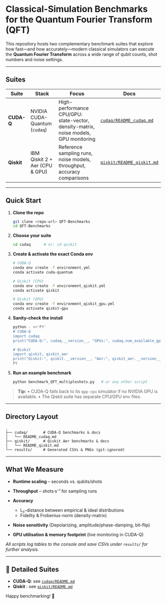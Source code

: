 # Classical-Simulation Benchmarks for the Quantum Fourier Transform (QFT)

This repository hosts two complementary benchmark suites that explore how fast—and how accurately—modern classical simulators can execute the **Quantum Fourier Transform** across a wide range of qubit counts, shot numbers and noise settings.

---

## Suites

| Suite       | Stack                             | Focus                                                                                 | Docs                              |
|-------------|-----------------------------------|---------------------------------------------------------------------------------------|-----------------------------------|
| **CUDA-Q**  | NVIDIA CUDA-Quantum (`cudaq`)     | High-performance CPU/GPU: state-vector, density-matrix, noise models, GPU monitoring  | [`cudaq/README_cudaq.md`](cudaq/README_cudaq)   |
| **Qiskit**  | IBM Qiskit 2 + Aer (CPU & GPU)    | Reference sampling runs, noise models, throughput, accuracy comparisons               | [`qiskit/README_qiskit.md`](qiskit/README_qiskit.md) |

---

## Quick Start

1. **Clone the repo**  
   ```bash
   git clone <repo-url> QFT-Benchmarks
   cd QFT-Benchmarks
   ```

2. **Choose your suite**

   ```bash
   cd cudaq      # or: cd qiskit
   ```
3. **Create & activate the exact Conda env**

   ```bash
   # CUDA-Q
   conda env create -f environment.yml
   conda activate cuda-quantum

   # Qiskit (CPU)
   conda env create -f environment_qiskit.yml
   conda activate qiskit

   # Qiskit (GPU)
   conda env create -f environment_qiskit_gpu.yml
   conda activate qiskit-gpu
   ```
4. **Sanity-check the install**

   ```bash
   python - <<'PY'
   # CUDA-Q
   import cudaq
   print("CUDA-Q:", cudaq.__version__, "GPUs:", cudaq.num_available_gpus())

   # Qiskit
   import qiskit, qiskit_aer
   print("Qiskit:", qiskit.__version__, "Aer:", qiskit_aer.__version__)
   PY
   ```
5. **Run an example benchmark**

   ```bash
   python benchmark_QFT_multipleshots.py   # or any other script
   ```

> **Tip:**
> • CUDA-Q falls back to its `qpp-cpu` simulator if no NVIDIA GPU is available.
> • The Qiskit suite has separate CPU/GPU env files.

---

## Directory Layout

```
.
├── cudaq/       # CUDA-Q benchmarks & docs
│   └── README_cudaq.md
├── qiskit/      # Qiskit Aer benchmarks & docs
│   └── README_qiskit.md
└── results/     # Generated CSVs & PNGs (git-ignored)
```

---

## What We Measure

* **Runtime scaling** – seconds vs. qubits/shots
* **Throughput** – shots·s⁻¹ for sampling runs
* **Accuracy**

  * L₂-distance between empirical & ideal distributions
  * Fidelity & Frobenius-norm (density-matrix)
* **Noise sensitivity** (Depolarizing, amplitude/phase-damping, bit-flip)
* **GPU utilisation & memory footprint** (live monitoring in CUDA-Q)

*All scripts log tables to the console and save CSVs under `results/` for further analysis.*

---
## 📖 Detailed Suites

* **CUDA-Q**: see [`cudaq/README.md`](cudaq/README.md)
* **Qiskit** : see [`qiskit/README.md`](qiskit/README.md)

  
Happy benchmarking! 🚀
